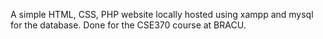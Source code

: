 A simple HTML, CSS, PHP website locally hosted using xampp and mysql for the database. Done for the CSE370 course at BRACU.

